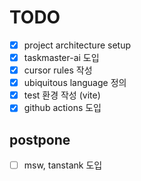 # TODO

- [x] project architecture setup
- [x] taskmaster-ai 도입
- [x] cursor rules 작성
- [x] ubiquitous language 정의
- [x] test 환경 작성 (vite)
- [x] github actions 도입

## postpone

- [ ] msw, tanstank 도입